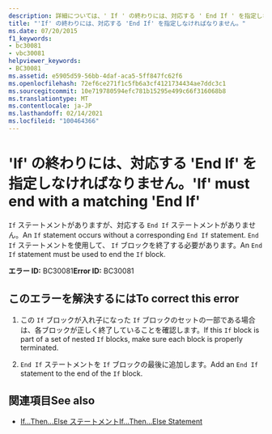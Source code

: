 ```yaml
---
description: 詳細については、' If ' の終わりには、対応する ' End If ' を指定しなければなりません
title: "'If' の終わりには、対応する 'End If' を指定しなければなりません。"
ms.date: 07/20/2015
f1_keywords:
- bc30081
- vbc30081
helpviewer_keywords:
- BC30081
ms.assetid: e5905d59-56bb-4daf-aca5-5ff847fc62f6
ms.openlocfilehash: 72ef6ce271f1c5fb6a3cf4121734434ae7ddc3c1
ms.sourcegitcommit: 10e719780594efc781b15295e499c66f316068b8
ms.translationtype: MT
ms.contentlocale: ja-JP
ms.lasthandoff: 02/14/2021
ms.locfileid: "100464366"
---
```

# <a name="if-must-end-with-a-matching-end-if"></a><span data-ttu-id="e6f4c-103">'If' の終わりには、対応する 'End If' を指定しなければなりません。</span><span class="sxs-lookup"><span data-stu-id="e6f4c-103">'If' must end with a matching 'End If'</span></span>

<span data-ttu-id="e6f4c-104">`If` ステートメントがありますが、対応する `End If` ステートメントがありません。</span><span class="sxs-lookup"><span data-stu-id="e6f4c-104">An `If` statement occurs without a corresponding `End If` statement.</span></span> <span data-ttu-id="e6f4c-105">`End If` ステートメントを使用して、 `If` ブロックを終了する必要があります。</span><span class="sxs-lookup"><span data-stu-id="e6f4c-105">An `End If` statement must be used to end the `If` block.</span></span>  
  
 <span data-ttu-id="e6f4c-106">**エラー ID:** BC30081</span><span class="sxs-lookup"><span data-stu-id="e6f4c-106">**Error ID:** BC30081</span></span>  
  
## <a name="to-correct-this-error"></a><span data-ttu-id="e6f4c-107">このエラーを解決するには</span><span class="sxs-lookup"><span data-stu-id="e6f4c-107">To correct this error</span></span>  
  
1. <span data-ttu-id="e6f4c-108">この `If` ブロックが入れ子になった `If` ブロックのセットの一部である場合は、各ブロックが正しく終了していることを確認します。</span><span class="sxs-lookup"><span data-stu-id="e6f4c-108">If this `If` block is part of a set of nested `If` blocks, make sure each block is properly terminated.</span></span>  
  
2. <span data-ttu-id="e6f4c-109">`End If` ステートメントを `If` ブロックの最後に追加します。</span><span class="sxs-lookup"><span data-stu-id="e6f4c-109">Add an `End If` statement to the end of the `If` block.</span></span>  
  
## <a name="see-also"></a><span data-ttu-id="e6f4c-110">関連項目</span><span class="sxs-lookup"><span data-stu-id="e6f4c-110">See also</span></span>

- [<span data-ttu-id="e6f4c-111">If...Then...Else ステートメント</span><span class="sxs-lookup"><span data-stu-id="e6f4c-111">If...Then...Else Statement</span></span>](../language-reference/statements/if-then-else-statement.md)
